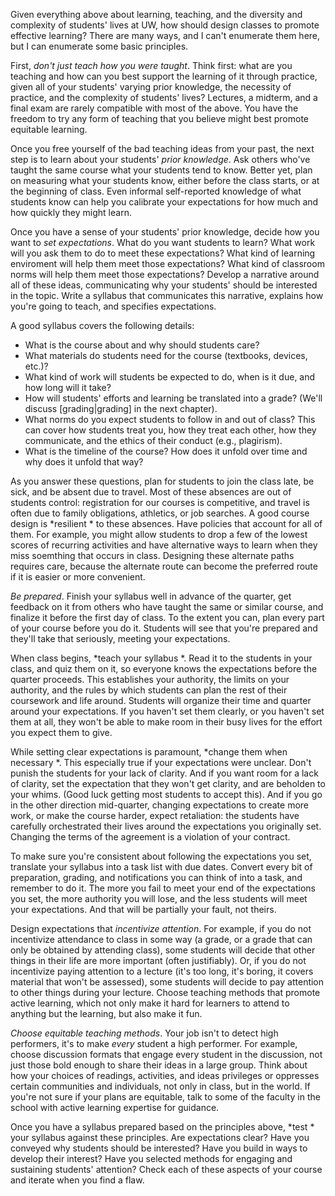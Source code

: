 Given everything above about learning, teaching, and the diversity and complexity of students' lives at UW, how should design classes to promote effective learning? There are many ways, and I can't enumerate them here, but I can enumerate some basic principles.
		 
First, *don't just teach how you were taught*. Think first: what are you teaching and how can you best support the learning of it through practice, given all of your students' varying prior knowledge, the necessity of practice, and the complexity of students' lives? Lectures, a midterm, and a final exam are rarely compatible with most of the above. You have the freedom to try any form of teaching that you believe might best promote equitable learning.

Once you free yourself of the bad teaching ideas from your past, the next step is to learn about your students' *prior knowledge*. Ask others who've taught the same course what your students tend to know. Better yet, plan on measuring what your students know, either before the class starts, or at the beginning of class. Even informal self-reported knowledge of what students know can help you calibrate your expectations for how much and how quickly they might learn.		 

Once you have a sense of your students' prior knowledge, decide how you want to *set expectations*.  What do you want students to learn?  What work will you ask them to do to meet these expectations? What kind of learning enviroment will help them meet those expectations? What kind of classroom norms will help them meet those expectations? Develop a narrative around all of these ideas, communicating why your students' should be interested in the topic. Write a syllabus that communicates this narrative, explains how you're going to teach, and specifies expectations.
		 
A good syllabus covers the following details:
		 
* What is the course about and why should students care?
* What materials do students need for the course (textbooks, devices, etc.)?
* What kind of work will students be expected to do, when is it due, and how long will it take? 
* How will students' efforts and learning be translated into a grade? (We'll discuss [grading|grading] in the next chapter).
* What norms do you expect students to follow in and out of class? This can cover how students treat you, how they treat each other, how they communicate, and the ethics of their conduct (e.g., plagirism).
* What is the timeline of the course? How does it unfold over time and why does it unfold that way?

As you answer these questions, plan for students to join the class late, be sick, and be absent due to travel. Most of these absences are out of students control: registration for our courses is competitive, and travel is often due to family obligations, athletics, or job searches. A good course design is *resilient * to these absences. Have policies that account for all of them. For example, you might allow students to drop a few of the lowest scores of recurring activities and have alternative ways to learn when they miss soemthing that occurs in class. Designing these alternate paths requires care, because the alternate route can become the preferred route if it is easier or more convenient.
		 		
*Be prepared*.  Finish your syllabus well in advance of the quarter, get feedback on it from others who have taught the same or similar course, and finalize it before the first day of class. To the extent you can, plan every part of your course before you do it. Students will see that you're prepared and they'll take that seriously, meeting your expectations.

When class begins, *teach your syllabus *. Read it to the students in your class, and quiz them on it, so everyone knows the expectations before the quarter proceeds.  This establishes your authority, the limits on your authority, and the rules by which students can plan the rest of their coursework and life around. Students will organize their time and quarter around your expectations. If you haven't set them clearly, or you haven't set them at all, they won't be able to make room in their busy lives for the effort you expect them to give.

While setting clear expectations is paramount, *change them when necessary *.  This especially true if your expectations were unclear.  Don't punish the students for your lack of clarity.  And if you want room for a lack of clarity, set the expectation that they won't get clarity, and are beholden to your whims.  (Good luck getting most students to accept this).  And if you go in the other direction mid-quarter, changing expectations to create more work, or make the course harder, expect retaliation: the students have carefully orchestrated their lives around the expectations you originally set.  Changing the terms of the agreement is a violation of your contract.

To make sure you're consistent about following the expectations you set, translate your syllabus into a task list with due dates. Convert every bit of preparation, grading, and notifications you can think of into a task, and remember to do it.  The more you fail to meet your end of the expectations you set, the more authority you will lose, and the less students will meet your expectations.  And that will be partially your fault, not theirs.

Design expectations that *incentivize attention*.  For example, if you do not incentivize attendance to class in some way (a grade, or a grade that can only be obtained by attending class), some students will decide that other things in their life are more important (often justifiably).  Or, if you do not incentivize paying attention to a lecture (it's too long, it's boring, it covers material that won't be assessed), some students will decide to pay attention to other things during your lecture.  Choose teaching methods that promote active learning, which not only make it hard for learners to attend to anything but the learning, but also make it fun.

*Choose equitable teaching methods*.  Your job isn't to detect high performers, it's to make _every_ student a high performer.  For example, choose discussion formats that engage every student in the discussion, not just those bold enough to share their ideas in a large group.  Think about how your choices of readings, activities, and ideas privileges or oppresses certain communities and individuals, not only in class, but in the world. If you're not sure if your plans are equitable, talk to some of the faculty in the school with active learning expertise for guidance.

Once you have a syllabus prepared based on the principles above, *test * your syllabus against these principles. Are expectations clear? Have you conveyed why students should be interested? Have you build in ways to develop their interest? Have you selected methods for engaging and sustaining students' attention? Check each of these aspects of your course and iterate when you find a flaw.